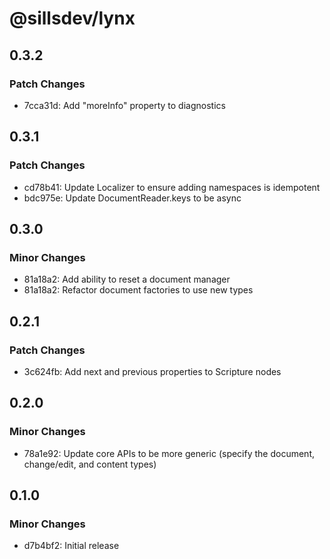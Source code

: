 # @sillsdev/lynx

## 0.3.2

### Patch Changes

- 7cca31d: Add "moreInfo" property to diagnostics

## 0.3.1

### Patch Changes

- cd78b41: Update Localizer to ensure adding namespaces is idempotent
- bdc975e: Update DocumentReader.keys to be async

## 0.3.0

### Minor Changes

- 81a18a2: Add ability to reset a document manager
- 81a18a2: Refactor document factories to use new types

## 0.2.1

### Patch Changes

- 3c624fb: Add next and previous properties to Scripture nodes

## 0.2.0

### Minor Changes

- 78a1e92: Update core APIs to be more generic (specify the document, change/edit, and content types)

## 0.1.0

### Minor Changes

- d7b4bf2: Initial release
